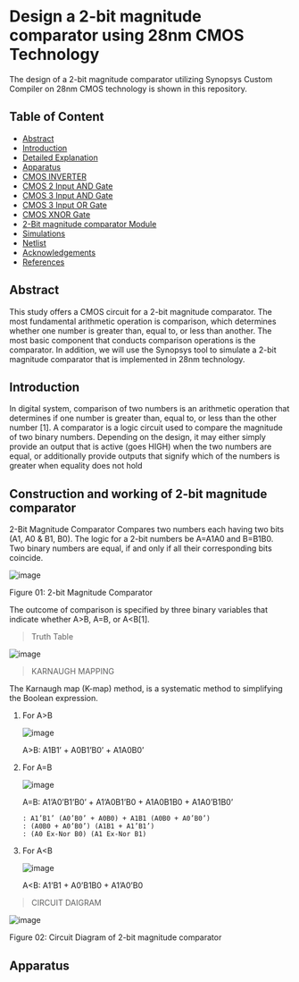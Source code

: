 # Design a 2-bit magnitude comparator using 28nm CMOS Technology

The design of a 2-bit magnitude comparator utilizing Synopsys Custom Compiler on 28nm CMOS technology is shown in this repository.

##  Table of Content
   * [Abstract](#Abstract)
   * [Introduction](#Introduction)
   * [Detailed Explanation](#Detailed-Explanation)
   * [Apparatus](#Apparatus)
   * [CMOS INVERTER](#CMOS-INVERTER)
   * [CMOS 2 Input AND Gate](#CMOS-2-Input-AND-Gate)
   * [CMOS 3 Input AND Gate](#CMOS-3-Input-AND-Gate)
   * [CMOS 3 Input OR Gate](#CMOS-3-Input-OR-Gate)
   * [CMOS XNOR Gate](#CMOS-XNOR-Gate)
   * [2-Bit magnitude comparator Module](#2-Bit-magnitude-comparator-Module)
   * [Simulations](#Simulations)
   * [Netlist](#Netlist)
   * [Acknowledgements](#Acknowledgements)
   * [References](#References)
 




##  Abstract
This study offers a CMOS circuit for a 2-bit magnitude comparator. The most fundamental arithmetic operation is comparison, which determines whether one number is greater   than, equal to, or less than another. The most basic component that conducts comparison operations is the comparator. In addition, we will use the Synopsys tool to simulate a 2-bit magnitude comparator that is implemented in 28nm technology.
	

##  Introduction
In digital system, comparison of two numbers is an arithmetic operation that determines if one number is greater than, equal to, or less than the other number [1]. A comparator is a logic circuit used to compare the magnitude of two binary numbers. Depending on the design, it may either simply provide an output that is active (goes HIGH) when the two numbers are equal, or additionally provide outputs that signify which of the numbers is greater when equality does not hold


##  Construction and working of 2-bit magnitude comparator
2-Bit Magnitude Comparator Compares two numbers each having two bits (A1, A0 & B1, B0). The logic for a 2-bit numbers be A=A1A0 and B=B1B0. Two binary numbers are equal, if and only if all their corresponding bits coincide. 


![image](https://user-images.githubusercontent.com/71437573/155836169-18677b92-1f64-4f75-8d88-c36b03ed9ff8.png)

  Figure 01: 2-bit Magnitude Comparator
  
The outcome of comparison is specified by three binary variables that indicate whether A>B, A=B, or A<B[1].

> Truth Table

   ![image](https://user-images.githubusercontent.com/71437573/155836295-09a2be60-15aa-42e3-bcb1-dfb780098474.png)

> KARNAUGH MAPPING

The Karnaugh map (K-map) method, is a systematic method to simplifying the Boolean expression.

1. For A>B

    ![image](https://user-images.githubusercontent.com/71437573/155836397-e808e052-58fe-4ebb-94c5-87bab51e14f3.png)

    A>B: A1B1’ + A0B1’B0’ + A1A0B0’


2. For A=B

    ![image](https://user-images.githubusercontent.com/71437573/155836420-bc449b9f-1362-44b5-b524-dcfd516334b8.png)
 
    A=B: A1’A0’B1’B0’ + A1’A0B1’B0 + A1A0B1B0 + A1A0’B1B0’
    
       : A1’B1’ (A0’B0’ + A0B0) + A1B1 (A0B0 + A0’B0’)
       : (A0B0 + A0’B0’) (A1B1 + A1’B1’)
       : (A0 Ex-Nor B0) (A1 Ex-Nor B1)

3. For A<B
	   
     ![image](https://user-images.githubusercontent.com/71437573/155836498-ad9e1d93-4b16-4e7d-a64e-7854c6d5ebec.png)
	   
     A<B: A1’B1 + A0’B1B0 + A1’A0’B0

> CIRCUIT DAIGRAM

   ![image](https://user-images.githubusercontent.com/71437573/155836911-c44ee1b6-1162-4362-a4ec-e598086991d0.png)
   
   Figure 02: Circuit Diagram of 2-bit magnitude comparator

##  Apparatus
